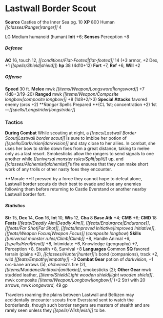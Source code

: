 ﻿---
cssclass: [monsters]
title1: Lastwall Border Scout
title2: Lastwall Border Scout
CR: 3
sources:
- name: Castles of the Inner Sea
  page: 10
  link: http://paizo.com/products/btpy8yvg?Pathfinder-Campaign-Setting-Castles-of-the-Inner-Sea
XP: 800
race: Human
classes:
- ranger 4
alignment: LG
size: Medium
type: humanoid
subtypes:
- human
initiative:
  bonus: 6
AC:
  AC: 16
  touch: 12
  flat_footed: 14
  components:
    armor: 3
    dex: 2
    shield: 1
HP:
  HP: 38
  long: 4d10+12
saves:
  fort: 7
  ref: 6
  will: 2
speeds:
  base: 30
attacks:
  melee:
  - - text: mwk longsword +7 (1d8+3/19-20)
      entries:
      - - damage: 1d8+3
          crit_range: 19-20
      attack: mwk longsword
      bonus:
      - 7
  ranged:
  - - text: mwk composite longbow +8 (1d8+2/×3)
      entries:
      - - damage: 1d8+2
          crit_multiplier: 3
      attack: mwk composite longbow
      bonus:
      - 8
  special:
  - favored enemy (orcs +2)
spells:
  entries:
  - name: longstrider
    source: Ranger
    level: 1
  sources:
  - name: Ranger
    type: prepared
    CL: 1
    concentration: 2
tactics:
  During Combat: While scouting at night, a Lastwall border scout is sure to imbibe
    her potion of darkvision and stay close to her allies. In combat, she uses her
    bow to strike down foes from a great distance, taking to melee only as a last
    resort. Smokesticks allow the rangers to send signals to one another while split
    up, and alchemist's fire ensures that they can make short work of any trolls or
    other nasty foes they encounter.
  Morale: If pressed by a force they cannot hope to defeat alone, Lastwall border
    scouts do their best to evade and lose any enemies following them before returning
    to Castle Everstand or another nearby Lastwall border fort.
ability_scores:
  STR: 15
  DEX: 14
  CON: 16
  INT: 10
  WIS: 12
  CHA: 8
BAB: 4
CMB: 6
CMD: 18
feats:
- name: Deadly Aim
- name: Endurance
- name: Far Shot
- name: Improved Initiative
- name: Weapon Focus (composite longbow)
skills:
  Climb: 8
  Handle Animal: 6
  Heal: 8
  Intimidate: 6
  Knowledge (geography): 7
  Perception: 8
  Stealth: 8
  Survival: 8
languages:
- Common
special_qualities:
- favored terrain (plains +2)
- hunter's bond (companions)
- track +2
- wild empathy +3
gear:
  combat:
  - potion of darkvision
  - +1 orc-bane arrows (5)
  - alchemist's fire (2)
  - antitoxin
  - smokesticks (2)
  other:
  - mwk studded leather
  - light wooden shield
  - mwk composite longbow (+2 Str) with 20 arrows
  - mwk longsword
  - 49 gp
desc_long: Travelers roaming the plains between Lastwall and Belkzen may accidentally
  encounter scouts from Everstand sent to watch the borderlands, though such border
  rangers are masters of stealth and are rarely seen unless they wish to be.

---

# Lastwall Border Scout

**Source** Castles of the Inner Sea pg. 10
**XP** 800
Human _[[classes/Ranger|ranger]]_ 4

LG Medium humanoid (human)
**Init** +6; **Senses** Perception +8

##### Defense

**AC** 16, touch 12, _[[conditions/Flat-Footed|flat-footed]]_ 14 (+3 armor, +2 Dex, +1 _[[spells/Shield|shield]]_)
**hp** 38 (4d10+12)
**Fort** +7, **Ref** +6, **Will** +2

##### Offense
**Speed** 30 ft.
**Melee** mwk _[[items/Weapon/Longsword|longsword]]_ +7 (1d8+3/19–20)
**Ranged** mwk _[[items/Weapon/Composite longbow|composite longbow]]_ +8 (1d8+2/×3)
**Special Attacks** favored enemy (orcs +2)
**_Ranger_ Spells Prepared **(CL 1st; concentration +2)
1st—_[[spells/Longstrider|longstrider]]_

### Tactics

**During Combat** While scouting at night, a
_[[npcs/Lastwall Border Scout|Lastwall border scout]]_ is sure to imbibe her
potion of _[[spells/Darkvision|darkvision]]_ and stay close to her allies.
In combat, she uses her bow to strike down foes from
a great distance, taking to melee only as a last resort.
Smokesticks allow the rangers to send signals to one
another while _[[universal monster rules/Split|split]]_ up, and _[[classes/Alchemist|alchemist]]_’s fire ensures that
they can make short work of any trolls or other nasty foes
they encounter.

**Morale **If pressed by a force they cannot hope to defeat alone,
Lastwall border scouts do their best to evade and lose any
enemies following them before returning to Castle Everstand
or another nearby Lastwall border fort.

##### Statistics
**Str** 15, **Dex** 14, **Con** 16, **Int** 10, **Wis** 12, **Cha** 8
**Base Atk** +4; **CMB** +6; **CMD** 18
**Feats** _[[feats/Deadly Aim|Deadly Aim]]_, _[[feats/Endurance|Endurance]]_, _[[feats/Far Shot|Far Shot]]_, _[[feats/Improved Initiative|Improved Initiative]]_, _[[feats/Weapon Focus|Weapon Focus]]_ (_composite longbow_)
**Skills** _[[universal monster rules/Climb|Climb]]_ +8, Handle Animal +6, _[[spells/Heal|Heal]]_ +8, Intimidate +6,
Knowledge (geography) +7, Perception +8, Stealth +8,
Survival +8
**Languages** Common
**SQ** favored terrain (plains +2), _[[classes/Hunter|hunter]]_’s bond (companions),
track +2, wild _[[feats/Empathy|empathy]]_ +3
**Combat Gear** potion of _darkvision_, +1 orc-bane arrows (5),
_alchemist_’s fire (2), _[[items/Mundane/Antitoxin|antitoxin]]_, smokesticks (2); **Other Gear** mwk studded leather, _[[items/Shield/Light wooden shield|light wooden shield]]_, mwk composite
_[[items/Weapon/Longbow|longbow]]_ (+2 Str) with 20 arrows, mwk _longsword_, 49 gp

Travelers roaming the plains between Lastwall
and Belkzen may accidentally encounter scouts from
Everstand sent to watch the borderlands, though such
border rangers are masters of stealth and are rarely seen
unless they _[[spells/Wish|wish]]_ to be.